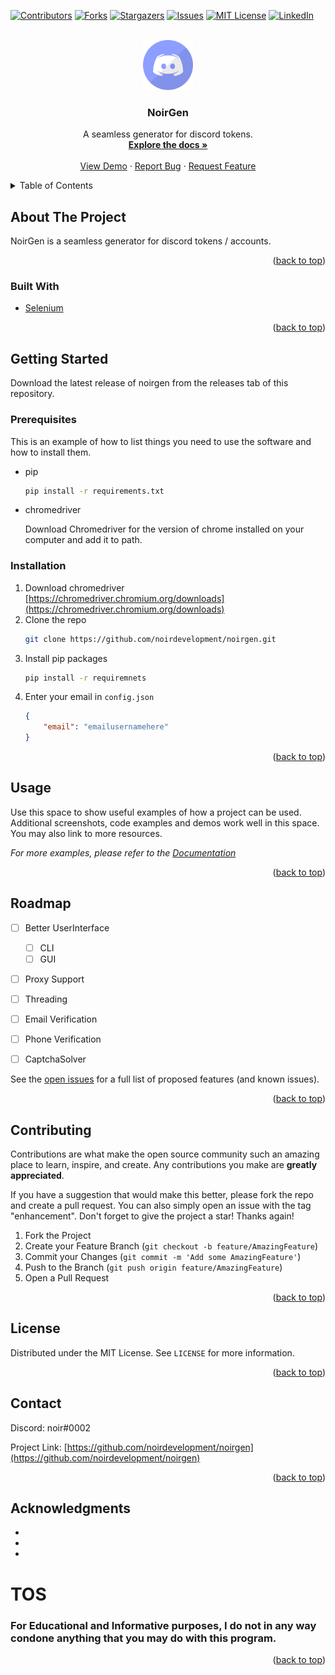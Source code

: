 <div id="top"></div>
<!--
*** Thanks for checking out the Best-README-Template. If you have a suggestion
*** that would make this better, please fork the repo and create a pull request
*** or simply open an issue with the tag "enhancement".
*** Don't forget to give the project a star!
*** Thanks again! Now go create something AMAZING! :D
-->



<!-- PROJECT SHIELDS -->
<!--
*** I'm using markdown "reference style" links for readability.
*** Reference links are enclosed in brackets [ ] instead of parentheses ( ).
*** See the bottom of this document for the declaration of the reference variables
*** for contributors-url, forks-url, etc. This is an optional, concise syntax you may use.
*** https://www.markdownguide.org/basic-syntax/#reference-style-links
-->
[![Contributors][contributors-shield]][contributors-url]
[![Forks][forks-shield]][forks-url]
[![Stargazers][stars-shield]][stars-url]
[![Issues][issues-shield]][issues-url]
[![MIT License][license-shield]][license-url]
[![LinkedIn][linkedin-shield]][linkedin-url]



<!-- PROJECT LOGO -->
<br />
<div align="center">
  <a href="https://github.com/noirdevelopment/noirgen">
    <img src="images/logo.png" alt="Logo" width="80" height="80">
  </a>

<h3 align="center">NoirGen</h3>

  <p align="center">
    A seamless generator for discord tokens.
    <br />
    <a href="https://github.com/noirdevelopment/noirgen"><strong>Explore the docs »</strong></a>
    <br />
    <br />
    <a href="https://github.com/noirdevelopment/noirgen">View Demo</a>
    ·
    <a href="https://github.com/noirdevelopment/noirgen/issues">Report Bug</a>
    ·
    <a href="https://github.com/noirdevelopment/noirgen/issues">Request Feature</a>
  </p>
</div>



<!-- TABLE OF CONTENTS -->
<details>
  <summary>Table of Contents</summary>
  <ol>
    <li>
      <a href="#about-the-project">About The Project</a>
      <ul>
        <li><a href="#built-with">Built With</a></li>
      </ul>
    </li>
    <li>
      <a href="#getting-started">Getting Started</a>
      <ul>
        <li><a href="#prerequisites">Prerequisites</a></li>
        <li><a href="#installation">Installation</a></li>
      </ul>
    </li>
    <li><a href="#usage">Usage</a></li>
    <li><a href="#roadmap">Roadmap</a></li>
    <li><a href="#contributing">Contributing</a></li>
    <li><a href="#license">License</a></li>
    <li><a href="#contact">Contact</a></li>
    <li><a href="#acknowledgments">Acknowledgments</a></li>
  </ol>
</details>



<!-- ABOUT THE PROJECT -->
## About The Project

NoirGen is a seamless generator for discord tokens / accounts.

<p align="right">(<a href="#top">back to top</a>)</p>



### Built With

* [Selenium](https://www.selenium.dev)



<p align="right">(<a href="#top">back to top</a>)</p>



<!-- GETTING STARTED -->
## Getting Started

Download the latest release of noirgen from the releases tab of this repository.

### Prerequisites

This is an example of how to list things you need to use the software and how to install them.
* pip
  ```sh
  pip install -r requirements.txt
  ```

* chromedriver

    Download Chromedriver for the version of chrome installed on your computer and add it to path.

### Installation

1. Download chromedriver [https://chromedriver.chromium.org/downloads](https://chromedriver.chromium.org/downloads)
2. Clone the repo
   ```sh
   git clone https://github.com/noirdevelopment/noirgen.git
   ```
3. Install pip packages
   ```sh
   pip install -r requiremnets
   ```
4. Enter your email in `config.json`
   ```json
   {
       "email": "emailusernamehere"
   }
   ```

<p align="right">(<a href="#top">back to top</a>)</p>



<!-- USAGE EXAMPLES -->
## Usage

Use this space to show useful examples of how a project can be used. Additional screenshots, code examples and demos work well in this space. You may also link to more resources.

_For more examples, please refer to the [Documentation](https://docs.noirgen.gq)_

<p align="right">(<a href="#top">back to top</a>)</p>



<!-- ROADMAP -->
## Roadmap

- [ ] Better UserInterface
    - [ ] CLI
    - [ ] GUI
- [ ] Proxy Support
- [ ] Threading
- [ ] Email Verification
- [ ] Phone Verification
- [ ] CaptchaSolver


See the [open issues](https://github.com/noirdevelopment/noirgen/issues) for a full list of proposed features (and known issues).

<p align="right">(<a href="#top">back to top</a>)</p>



<!-- CONTRIBUTING -->
## Contributing

Contributions are what make the open source community such an amazing place to learn, inspire, and create. Any contributions you make are **greatly appreciated**.

If you have a suggestion that would make this better, please fork the repo and create a pull request. You can also simply open an issue with the tag "enhancement".
Don't forget to give the project a star! Thanks again!

1. Fork the Project
2. Create your Feature Branch (`git checkout -b feature/AmazingFeature`)
3. Commit your Changes (`git commit -m 'Add some AmazingFeature'`)
4. Push to the Branch (`git push origin feature/AmazingFeature`)
5. Open a Pull Request

<p align="right">(<a href="#top">back to top</a>)</p>



<!-- LICENSE -->
## License

Distributed under the MIT License. See `LICENSE` for more information.

<p align="right">(<a href="#top">back to top</a>)</p>



<!-- CONTACT -->
## Contact

Discord: noir#0002

Project Link: [https://github.com/noirdevelopment/noirgen](https://github.com/noirdevelopment/noirgen)

<p align="right">(<a href="#top">back to top</a>)</p>



<!-- ACKNOWLEDGMENTS -->
## Acknowledgments

* []()
* []()
* []()

# TOS

<h3>For Educational and Informative purposes, I do not in any way condone anything that you may do with this program.</h3>

<p align="right">(<a href="#top">back to top</a>)</p>



<!-- MARKDOWN LINKS & IMAGES -->
<!-- https://www.markdownguide.org/basic-syntax/#reference-style-links -->
[contributors-shield]: https://img.shields.io/github/contributors/noirdevelopment/noirgen.svg?style=for-the-badge
[contributors-url]: https://github.com/noirdevelopment/noirgen/graphs/contributors
[forks-shield]: https://img.shields.io/github/forks/noirdevelopment/noirgen.svg?style=for-the-badge
[forks-url]: https://github.com/noirdevelopment/noirgen/network/members
[stars-shield]: https://img.shields.io/github/stars/noirdevelopment/noirgen.svg?style=for-the-badge
[stars-url]: https://github.com/noirdevelopment/noirgen/stargazers
[issues-shield]: https://img.shields.io/github/issues/noirdevelopment/noirgen.svg?style=for-the-badge
[issues-url]: https://github.com/noirdevelopment/noirgen/issues
[license-shield]: https://img.shields.io/github/license/noirdevelopment/noirgen.svg?style=for-the-badge
[license-url]: https://github.com/noirdevelopment/noirgen/blob/master/LICENSE.txt
[linkedin-shield]: https://img.shields.io/badge/-LinkedIn-black.svg?style=for-the-badge&logo=linkedin&colorB=555
[linkedin-url]: https://linkedin.com/in/linkedin_username
[product-screenshot]: images/screenshot.png
